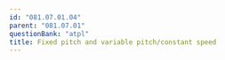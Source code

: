 ```yaml
---
id: "081.07.01.04"
parent: "081.07.01"
questionBank: "atpl"
title: Fixed pitch and variable pitch/constant speed
---
```


